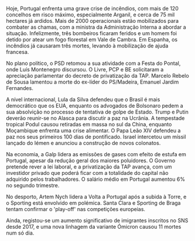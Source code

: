 Hoje, Portugal enfrenta uma grave crise de incêndios, com mais de 120 concelhos em risco máximo, especialmente Arganil, e cerca de 75 mil hectares já ardidos. Mais de 2000 operacionais estão mobilizados para combater as chamas, com a ministra da Administração Interna a abordar a situação. Infelizmente, três bombeiros ficaram feridos e um homem foi detido por atear um fogo florestal em Vale de Cambra. Em Espanha, os incêndios já causaram três mortes, levando à mobilização de ajuda francesa.

No plano político, o PSD retomou a sua atividade com a Festa do Pontal, onde Luís Montenegro discursou. O Livre, PCP e BE solicitaram a apreciação parlamentar do decreto de privatização da TAP. Marcelo Rebelo de Sousa lamentou a morte do ex-líder do PS/Madeira, Emanuel Jardim Fernandes.

A nível internacional, Lula da Silva defendeu que o Brasil é mais democrático que os EUA, enquanto os advogados de Bolsonaro pedem a sua absolvição no processo de tentativa de golpe de Estado. Trump e Putin deverão reunir-se no Alasca para discutir a paz na Ucrânia. A tempestade tropical Podul causou retiradas em massa no sul da China, enquanto Moçambique enfrenta uma crise alimentar. O Papa Leão XIV defendeu a paz nos seus primeiros 100 dias de pontificado. Israel intercetou um míssil lançado do Iémen e anunciou a construção de novos colonatos.

Na economia, a Galp lidera as emissões de gases com efeito de estufa em Portugal, apesar da redução geral dos maiores poluidores. O Governo pretende rever a lei laboral, e a privatização da TAP avança, com um investidor privado que poderá ficar com a totalidade do capital não adquirido pelos trabalhadores. O salário médio em Portugal aumentou 6% no segundo trimestre.

No desporto, Artem Nych lidera a Volta a Portugal após a subida à Torre, e o Sporting está envolvido em polémica. Santa Clara e Sporting de Braga tentam confirmar o 'play-off' nas competições europeias.

Ainda, registou-se um aumento significativo de imigrantes inscritos no SNS desde 2017, e uma nova linhagem da variante Ómicron causou 11 mortes num só dia.